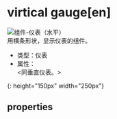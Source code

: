 # virtical gauge[en]
![组件-仪表（水平）][gauge-horizontal-01]  
用横条形状，显示仪表的组件。

- 类型：仪表
- 属性：  
  <同垂直仪表。>


[gauge-horizontal-01]: {{site.baseurl}}/assets/components/gauge-horizontal-01.png
{: height="150px" width="250px"}
## properties
